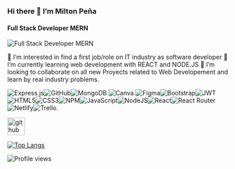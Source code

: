  ### Hi there 👋 I’m Milton Peña
#### Full Stack Developer MERN
![Full Stack Developer MERN](https://www.servermania.com/kb/wp-content/uploads/2022/04/KB-MERN-Featured.jpg)

 👀 I’m interested in find a first job/role on IT industry as software developer
 🌱 I’m currently learning web development with REACT and NODE.JS 
 💞️ I’m looking to collaborate on all new Proyects related to Web Developement and learn by real industry problems.


![Express.js](https://img.shields.io/badge/express.js-%23404d59.svg?style=for-the-badge&logo=express&logoColor=%2361DAFB)![GitHub](https://img.shields.io/badge/github-%23121011.svg?style=for-the-badge&logo=github&logoColor=white)![MongoDB](https://img.shields.io/badge/MongoDB-%234ea94b.svg?style=for-the-badge&logo=mongodb&logoColor=white) ![Canva](https://img.shields.io/badge/Canva-%2300C4CC.svg?style=for-the-badge&logo=Canva&logoColor=white) ![Figma](https://img.shields.io/badge/figma-%23F24E1E.svg?style=for-the-badge&logo=figma&logoColor=white)![Bootstrap](https://img.shields.io/badge/bootstrap-%23563D7C.svg?style=for-the-badge&logo=bootstrap&logoColor=white)![JWT](https://img.shields.io/badge/JWT-black?style=for-the-badge&logo=JSON%20web%20tokens)![HTML5](https://img.shields.io/badge/html5-%23E34F26.svg?style=for-the-badge&logo=html5&logoColor=white)![CSS3](https://img.shields.io/badge/css3-%231572B6.svg?style=for-the-badge&logo=css3&logoColor=white)![NPM](https://img.shields.io/badge/NPM-%23000000.svg?style=for-the-badge&logo=npm&logoColor=white)![JavaScript](https://img.shields.io/badge/javascript-%23323330.svg?style=for-the-badge&logo=javascript&logoColor=%23F7DF1E)![NodeJS](https://img.shields.io/badge/node.js-6DA55F?style=for-the-badge&logo=node.js&logoColor=white)![React](https://img.shields.io/badge/react-%2320232a.svg?style=for-the-badge&logo=react&logoColor=%2361DAFB)![React Router](https://img.shields.io/badge/React_Router-CA4245?style=for-the-badge&logo=react-router&logoColor=white)![Netlify](https://img.shields.io/badge/netlify-%23000000.svg?style=for-the-badge&logo=netlify&logoColor=#00C7B7)![Trello](https://img.shields.io/badge/Trello-%23026AA7.svg?style=for-the-badge&logo=Trello&logoColor=white).




[<img src='https://cdn.jsdelivr.net/npm/simple-icons@3.0.1/icons/github.svg' alt='github' height='40'>](https://github.com/miltoco21)  

[![Top Langs](https://github-readme-stats.vercel.app/api/top-langs/?username=miltoco21)](https://github.com/anuraghazra/github-readme-stats)


![Profile views](https://gpvc.arturio.dev/miltoco21)  
 
 


